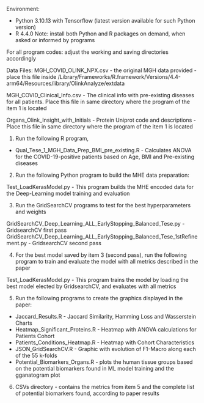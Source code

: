 Environment:

- Python 3.10.13 with Tensorflow (latest version available for such Python version)
- R 4.4.0
Note: install both Python and R packages on demand, when asked or informed by programs

For all program codes: adjust the working and saving directories accordingly 

Data Files: 
MGH_COVID_OLINK_NPX.csv - the original MGH data provided - place this file inside /Library/Frameworks/R.framework/Versions/4.4-arm64/Resources/library/OlinkAnalyze/extdata

MGH_COVID_Clinical_Info.csv - The clinical info with pre-existing diseases for all patients. Place this file in same directory where the program of the item 1 is located

Organs_Olink_Insight_with_Initials - Protein Uniprot code and descriptions - Place this file in same directory where the program of the item 1 is located



1) Run the following R program, 

- Qual_Tese_1_MGH_Data_Prep_BMI_pre_existing.R - Calculates ANOVA for the COVID-19-positive patients based on Age, BMI and Pre-existing diseases 

2) Run the following Python program to build the MHE data preparation:

Test_LoadKerasModel.py - This program builds the MHE encoded data for the Deep-Learning model training and evaluation

3) Run the GridSearchCV programs to test for the best hyperparameters and weights

GridSearchCV_Deep_Learning_ALL_EarlyStopping_Balanced_Tese.py - GridsearchCV first pass
GridSearchCV_Deep_Learning_ALL_EarlyStopping_Balanced_Tese_1stRefinement.py - GridsearchCV second pass

4) For the best model saved by item 3 (second pass), run the following program to train and evaluate the model with all metrics described in the paper

Test_LoadKerasModel.py - This program trains the model by loading the best model elected by GridsearchCV, and evaluates with all metrics

5) Run the following programs to create the graphics displayed in the paper:

- Jaccard_Results.R - Jaccard Similarity, Hamming Loss and Wasserstein Charts
- Heatmap_Significant_Proteins.R - Heatmap with ANOVA calculations for Patients Cohort
- Patients_Conditions_Heatmap.R - Heatmap with Cohort Characteristics
- JSON_GridSearchCV.R - Graphic with evolution of F1-Macro along each of the 55 k-folds
- Potential_Biomarkers_Organs.R - plots the human tissue groups based on the potential biomarkers found in ML model training and the gganatogram plot


6) CSVs directory - contains the metrics from item 5 and the complete list of potential biomarkers found, according to paper results
